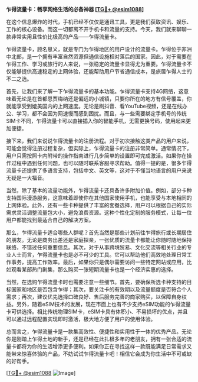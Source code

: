 **乍得流量卡：畅享网络生活的必备神器 [[TG💪+ @esim1088](https://t.me/s/esim1088)]**

在这个信息爆炸的时代，手机已经不仅仅是通讯工具，更是我们获取资讯、娱乐、工作的核心设备。而这一切都离不开手机卡和流量的支持。今天，我们就来聊聊一款非常实用且性价比极高的产品——乍得流量卡。

乍得流量卡，顾名思义，就是专门为乍得地区的用户设计的流量卡。乍得位于非洲中北部，是一个拥有丰富自然资源但通信设施相对落后的国家。因此，对于需要在乍得工作、学习或旅行的人来说，一张稳定的流量卡显得尤为重要。乍得流量卡不仅能够提供高速稳定的上网体验，还能帮助用户节省通信成本，是旅居乍得人士的不二之选。

首先，让我们来了解一下乍得流量卡的基本功能。乍得流量卡支持4G网络，这意味着无论是在首都恩贾梅纳还是偏远的小城镇，只要你所在的地方有信号覆盖，你就能享受到媲美国内的上网速度。无论是刷抖音、看YouTube视频，还是在线办公、学习，都不会因为网速慢而感到困扰。而且，与一些需要绑定手机号的传统SIM卡不同，乍得流量卡可以直接插入你的智能手机，无需更换号码，使用起来更加便捷。

接下来，我们来说说乍得流量卡的注册流程。对于初次接触这类产品的用户来说，可能会觉得注册过程复杂，但实际上，乍得流量卡的注册非常简单。通常情况下，用户只需按照卡内附带的操作指南进行几步简单的设置即可完成激活。如果你在操作过程中遇到任何问题，也可以随时联系客服寻求帮助。值得一提的是，很多乍得流量卡还提供了多语言支持，包括中文、英文等，这对于不懂当地语言的用户来说无疑是一大福音。

当然，除了基本的流量功能外，乍得流量卡还具备许多附加价值。例如，部分卡种支持国际漫游服务，这意味着即使你在其他国家使用手机，也能享受与本地相同的上网体验。此外，还有一些卡种提供了丰富的套餐选择，用户可以根据自己的实际需求灵活调整流量包大小，避免浪费资源。这种个性化定制的服务模式，让每一位用户都能找到最适合自己的解决方案。

那么，乍得流量卡适合哪些人群呢？首先当然是那些计划前往乍得旅行或长期居住的朋友。无论是商务出差还是家庭探亲，一张优质的流量卡都能让你随时随地保持联络，不错过任何重要信息。其次，对于从事跨境贸易、文化交流等相关行业的专业人士而言，乍得流量卡也是必不可少的工具。它可以帮助他们高效地处理日常工作事务，提高工作效率。最后，如果你只是偶尔需要访问一些特定网站或应用，比如观看某部热门剧集，那么购买一张短期流量卡也是一个经济实惠的选择。

当然，在选购乍得流量卡时也需要注意一些细节。首先，要确保所选卡种支持的目标国家和地区是否包含乍得；其次，要关注卡的有效期以及流量额度是否符合个人需求；再次，建议优先选择口碑良好、售后服务完善的商家购买，以保障自身权益。另外，随着eSIM技术的发展，现在市面上也有不少支持eSIM功能的乍得流量卡可供选择。相比传统物理SIM卡，eSIM卡具有体积小、不易损坏的优点，并且可以通过远程配置实现即时激活，极大地方便了用户的使用体验。

总而言之，乍得流量卡是一款集高效性、便捷性和实用性于一体的优秀产品。无论你是刚踏上乍得土地的新手，还是已经在此扎根多年的老朋友，拥有一张合适的流量卡都将为你的生活增添更多便利。如果你正在寻找这样一款既能满足日常需求又能带来惊喜体验的产品，不妨试试乍得流量卡吧！相信它会成为你生活中不可或缺的好帮手。

[[TG💪+ @esim1088](https://t.me/s/esim1088) ![Image](https://i.postimg.cc/4NQfJmqS/Snipaste-2025-05-13-00-14-12.png)]